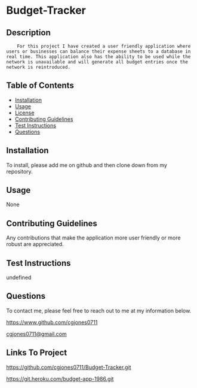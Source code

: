 # Budget-Tracker


## Description
        For this project I have created a user friendly application where users or businesses can balance their expense sheets to a database in real time. This application also has the ability to be used while the network is unavailable and will generate all budget entries once the network is reintroduced. 

## Table of Contents 

- [Installation](#installation)
- [Usage](#usage)
- [License](#license)
- [Contributing Guidelines](#guidelines)
- [Test Instructions](#instructions)
- [Questions](#questions)
    
    

## Installation
To install, please add me on github and then clone down from my repository. 

## Usage
None


## Contributing Guidelines
Any contributions that make the application more user friendly or more robust are appreciated. 

## Test Instructions
undefined

## Questions
To contact me, please feel free to reach out to me at my information below. 

https://www.github.com/cgjones0711

cgjones0711@gmail.com

## Links To Project

https://github.com/cgjones0711/Budget-Tracker.git

https://git.heroku.com/budget-app-1986.git

